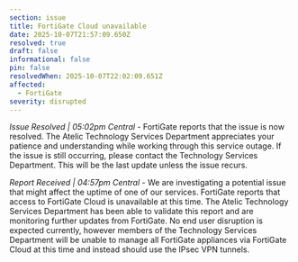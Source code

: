 ```yaml
---
section: issue
title: FortiGate Cloud unavailable
date: 2025-10-07T21:57:09.650Z
resolved: true
draft: false
informational: false
pin: false
resolvedWhen: 2025-10-07T22:02:09.651Z
affected:
  - FortiGate
severity: disrupted
---
```

*Issue Resolved | 05:02pm Central* - FortiGate reports that the issue is now resolved. The Atelic Technology Services Department appreciates your patience and understanding while working through this service outage. If the issue is still occurring, please contact the Technology Services Department. This will be the last update unless the issue recurs.

*Report Received | 04:57pm Central* - We are investigating a potential issue that might affect the uptime of one of our services. FortiGate reports that access to FortiGate Cloud is unavailable at this time. The Atelic Technology Services Department has been able to validate this report and are monitoring further updates from FortiGate. No end user disruption is expected currently, however members of the Technology Services Department will be unable to manage all FortiGate appliances via FortiGate Cloud at this time and instead should use the IPsec VPN tunnels.
